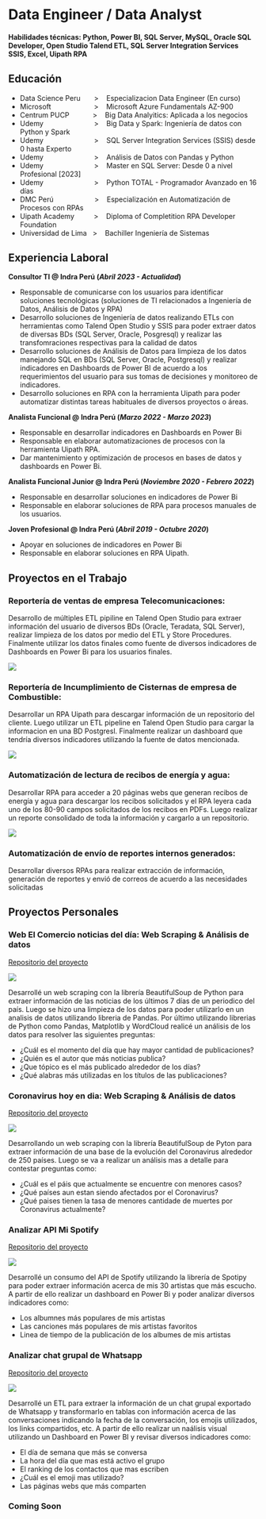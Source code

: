 # Data Engineer / Data Analyst

#### Habilidades técnicas: Python, Power BI, SQL Server, MySQL, Oracle SQL Developer, Open Studio Talend ETL, SQL Server Integration Services SSIS, Excel, Uipath RPA

## Educación
- Data Science Peru‎ ‎ ‎ ‎ ‎ ‎ ‎ >‎ ‎ ‎ ‎ Especializacion Data Engineer (En curso)
- Microsoft‎ ‎ ‎ ‎ ‎ ‎ ‎ ‎ ‎ ‎ ‎ ‎ ‎ ‎ ‎ ‎ ‎ ‎ ‎ ‎ ‎ ‎ >‎ ‎ ‎ ‎ Microsoft Azure Fundamentals AZ-900
- Centrum PUCP‎ ‎ ‎ ‎ ‎ ‎ ‎ ‎ ‎ ‎ ‎ ‎ >‎ ‎ ‎ ‎ Big Data Analyitics: Aplicada a los negocios
- Udemy‎ ‎ ‎ ‎ ‎ ‎ ‎ ‎ ‎ ‎ ‎ ‎ ‎ ‎ ‎ ‎ ‎ ‎ ‎ ‎ ‎ ‎ ‎ ‎ ‎ ‎ >‎ ‎ ‎ ‎ Big Data y Spark: Ingeniería de datos con Python y Spark
- Udemy‎ ‎ ‎ ‎ ‎ ‎ ‎ ‎ ‎ ‎ ‎ ‎ ‎ ‎ ‎ ‎ ‎ ‎ ‎ ‎ ‎ ‎ ‎ ‎ ‎ ‎ >‎ ‎ ‎ ‎ SQL Server Integration Services (SSIS) desde 0 hasta Experto
- Udemy‎ ‎ ‎ ‎ ‎ ‎ ‎ ‎ ‎ ‎ ‎ ‎ ‎ ‎ ‎ ‎ ‎ ‎ ‎ ‎ ‎ ‎ ‎ ‎ ‎ ‎ >‎ ‎ ‎ ‎ Análisis de Datos con Pandas y Python
- Udemy‎ ‎ ‎ ‎ ‎ ‎ ‎ ‎ ‎ ‎ ‎ ‎ ‎ ‎ ‎ ‎ ‎ ‎ ‎ ‎ ‎ ‎ ‎ ‎ ‎ ‎ >‎ ‎ ‎ ‎ Master en SQL Server: Desde 0 a nivel Profesional [2023]
- Udemy‎ ‎ ‎ ‎ ‎ ‎ ‎ ‎ ‎ ‎ ‎ ‎ ‎ ‎ ‎ ‎ ‎ ‎ ‎ ‎ ‎ ‎ ‎ ‎ ‎ ‎ >‎ ‎ ‎ ‎ Python TOTAL - Programador Avanzado en 16 días
- DMC Perú‎ ‎ ‎ ‎ ‎ ‎ ‎ ‎ ‎ ‎ ‎ ‎ ‎ ‎ ‎ ‎ ‎ ‎ ‎ ‎ ‎ >‎ ‎ ‎ ‎ Especialización en Automatización de Procesos con RPAs
- Uipath Academy‎ ‎ ‎ ‎ ‎ ‎ ‎ ‎ ‎ ‎ >‎ ‎ ‎ ‎ Diploma of Completition RPA Developer Foundation
- Universidad de Lima‎ ‎ ‎ >‎ ‎ ‎ ‎ Bachiller Ingeniería de Sistemas

## Experiencia Laboral

**Consultor TI @ Indra Perú (_Abril 2023 - Actualidad_)**

- Responsable de comunicarse con los usuarios para identificar soluciones tecnológicas (soluciones de TI relacionados a Ingeniería de Datos, Análisis de Datos y RPA)
- Desarrollo soluciones de Ingeniería de datos realizando ETLs con herramientas como Talend Open Studio y SSIS para poder extraer datos de diversas BDs (SQL Server, Oracle, Posgresql) y realizar las transfomraciones respectivas para la calidad de datos
- Desarrollo soluciones de Análisis de Datos para limpieza de los datos manejando SQL en BDs  (SQL Server, Oracle, Postgresql) y realizar indicadores en Dashboards de Power BI de acuerdo a los requerimientos del usuario para sus tomas de decisiones y monitoreo de indicadores.
- Desarrollo soluciones en RPA con la herramienta Uipath para poder automatizar distintas tareas habituales de diversos proyectos o áreas.

**Analista Funcional @ Indra Perú (_Marzo 2022 - Marzo 2023_)**

- Responsable en desarrollar indicadores en Dashboards en Power Bi
- Responsable en elaborar automatizaciones de procesos con la herramienta Uipath RPA.
- Dar mantenimiento y optimización de procesos en bases de datos y dashboards en Power Bi.

**Analista Funcional Junior @ Indra Perú (_Noviembre 2020 - Febrero 2022_)**

- Responsable en desarrollar soluciones en indicadores de Power Bi
- Responsable en elaborar soluciones de RPA para procesos manuales de los usuarios.

**Joven Profesional @ Indra Perú (_Abril 2019 - Octubre 2020_)**

- Apoyar en soluciones de indicadores en Power Bi
- Responsable en elaborar soluciones en RPA Uipath.

## Proyectos en el Trabajo

### Reportería de ventas de empresa Telecomunicaciones: 

Desarrollo de múltiples ETL pipiline en Talend Open Studio para extraer información del usuario de diversos BDs (Oracle, Teradata, SQL Server), realizar limpieza de los datos por medio del ETL y Store Procedures. Finalmente utilizar los datos finales como fuente de diversos indicadores de Dashboards en Power Bi para los usuarios finales.

![](/assets/imgs/diagrama1.drawio.png)

### Reportería de Incumplimiento de Cisternas de empresa de Combustible:

Desarrollar un RPA Uipath para descargar información de un repositorio del cliente. Luego utilizar un ETL pipeline en Talend Open Studio para cargar la informacion en una BD Postgresl. Finalmente realizar un dashboard que tendría diversos indicadores utilizando la fuente de datos mencionada.

![](/assets/imgs/diagrama2.drawio.png)

### Automatización de lectura de recibos de energía y agua:

Desarrollar RPA para acceder a 20 páginas webs que generan recibos de energía y agua para descargar los recibos solicitados y el RPA leyera cada uno de los 80-90 campos solicitados de los recibos en PDFs. Luego realizar un reporte consolidado de toda la información y cargarlo a un repositorio.

![](/assets/imgs/diagrama3.drawio.png)

### Automatización de envío de reportes internos generados:

Desarrollar diversos RPAs para realizar extracción de información, generación de reportes y envió de correos de acuerdo a las necesidades solicitadas

## Proyectos Personales

### Web El Comercio noticias del día: Web Scraping & Análisis de datos 

[Repositorio del proyecto](https://github.com/dolivera95/web-scraping-news-elcomercio)

![](/assets/imgs/diagrama4.drawio.png)

Desarrollé un web scraping con la librería BeautifulSoup de Python para extraer información de las noticias de los últimos 7 días de un periodico del país. Luego se hizo una limpieza de los datos para poder utilizarlo en un analisis de datos utilizando libreria de Pandas. Por último utilizando librerias de Python como Pandas, Matplotlib y WordCloud realicé un análisis de los datos para resolver las siguientes preguntas: 
- ¿Cuál es el momento del día que hay mayor cantidad de publicaciones? 
- ¿Quién es el autor que más noticias publica? 
- ¿Que tópico es el más publicado alrededor de los días? 
- ¿Qué alabras más utilizadas en los títulos de las publicaciones?

### Coronavirus hoy en dia: Web Scraping & Análisis de datos 

[Repositorio del proyecto](https://github.com/dolivera95/web-scraping-coronavirus-world)

![](/assets/imgs/diagrama5.drawio.png)

Desarrollando un web scraping con la librería BeautifulSoup de Pyton para extraer información de una base de la evolución del Coronavirus alrededor de 250 países. Luego se va a realizar un análisis mas a detalle para contestar preguntas como: 
- ¿Cuál es el páis que actualmente se encuentre con menores casos?
- ¿Qué países aun estan siendo afectados por el Coronavirus?
- ¿Qué paises tienen la tasa de menores cantidade de muertes por Coronavirus actualmente?

### Analizar API Mi Spotify

[Repositorio del proyecto](https://github.com/dolivera95/analize_spotify_api)

![](/assets/imgs/diagrama6.drawio.png)

Desarrollé un consumo del API de Spotify utilizando la librería de Spotipy para poder extraer información acerca de mis 30 artistas que más escucho. A partir de ello realizar un dashboard en Power Bi y poder analizar diversos indicadores como:
- Los albumnes más populares de mis artistas
- Las canciones más populares de mis artistas favoritos
- Linea de tiempo de la publicación de los albumes de mis artistas

### Analizar chat grupal de Whatsapp

[Repositorio del proyecto](https://github.com/dolivera95/Analize_Whatsapp_Conversation)

![](/assets/imgs/diagrama7.drawio.png)

Desarrollé un ETL para extraer la información de un chat grupal exportado de Whatsapp y transformarlo en tablas con información acerca de las conversaciones indicando la fecha de la conversación, los emojis utilizados, los links compartidos, etc. A partir de ello realizar un naálisis visual utilizando un Dashboard en Power BI y revisar diversos indicadores como:
- El día de semana que más se conversa
- La hora del día que mas está activo el grupo
- El ranking de los contactos que mas escriben
- ¿Cuál es el emoji mas utilizado?
- Las páginas webs que más comparten

### Coming Soon

